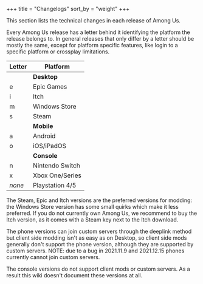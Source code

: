 +++
title = "Changelogs"
sort_by = "weight"
+++

This section lists the technical changes in each release of Among Us.

Every Among Us release has a letter behind it identifying the platform the release belongs to. In general releases that only differ by a letter should be mostly the same, except for platform specific features, like login to a specific platform or crossplay limitations.

| Letter | Platform        |
| ------ | --------------- |
|        | **Desktop**     |
| e      | Epic Games      |
| i      | Itch            |
| m      | Windows Store   |
| s      | Steam           |
|        | **Mobile**      |
| a      | Android         |
| o      | iOS/iPadOS      |
|        | **Console**     |
| n      | Nintendo Switch |
| x      | Xbox One/Series |
| _none_ | Playstation 4/5 |

The Steam, Epic and Itch versions are the preferred versions for modding: the Windows Store version has some small quirks which make it less preferred. If you do not currently own Among Us, we recommend to buy the Itch version, as it comes with a Steam key next to the Itch download.

The phone versions can join custom servers through the deeplink method but client side modding isn't as easy as on Desktop, so client side mods generally don't support the phone version, although they are supported by custom servers. NOTE: due to a bug in 2021.11.9 and 2021.12.15 phones currently cannot join custom servers.

The console versions do not support client mods or custom servers. As a result this wiki doesn't document these versions at all.
